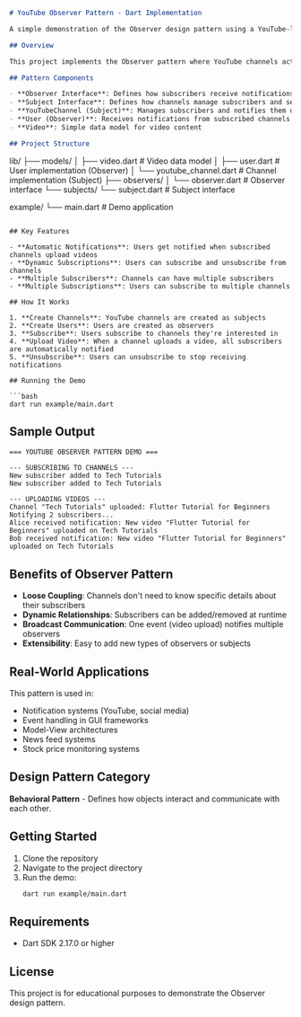 ```markdown
# YouTube Observer Pattern - Dart Implementation

A simple demonstration of the Observer design pattern using a YouTube-like notification system built in Dart.

## Overview

This project implements the Observer pattern where YouTube channels act as **Subjects** that notify their **Subscribers** (Users) whenever new videos are uploaded. Users automatically receive notifications from all channels they've subscribed to.

## Pattern Components

- **Observer Interface**: Defines how subscribers receive notifications
- **Subject Interface**: Defines how channels manage subscribers and send notifications
- **YouTubeChannel (Subject)**: Manages subscribers and notifies them of new videos
- **User (Observer)**: Receives notifications from subscribed channels
- **Video**: Simple data model for video content

## Project Structure

```
lib/
├── models/
│   ├── video.dart           # Video data model
│   ├── user.dart           # User implementation (Observer)
│   └── youtube_channel.dart # Channel implementation (Subject)
├── observers/
│   └── observer.dart       # Observer interface
└── subjects/
    └── subject.dart        # Subject interface

example/
└── main.dart              # Demo application
```

## Key Features

- **Automatic Notifications**: Users get notified when subscribed channels upload videos
- **Dynamic Subscriptions**: Users can subscribe and unsubscribe from channels
- **Multiple Subscribers**: Channels can have multiple subscribers
- **Multiple Subscriptions**: Users can subscribe to multiple channels

## How It Works

1. **Create Channels**: YouTube channels are created as subjects
2. **Create Users**: Users are created as observers
3. **Subscribe**: Users subscribe to channels they're interested in
4. **Upload Video**: When a channel uploads a video, all subscribers are automatically notified
5. **Unsubscribe**: Users can unsubscribe to stop receiving notifications

## Running the Demo

```bash
dart run example/main.dart
```

## Sample Output

```
=== YOUTUBE OBSERVER PATTERN DEMO ===

--- SUBSCRIBING TO CHANNELS ---
New subscriber added to Tech Tutorials
New subscriber added to Tech Tutorials

--- UPLOADING VIDEOS ---
Channel "Tech Tutorials" uploaded: Flutter Tutorial for Beginners
Notifying 2 subscribers...
Alice received notification: New video "Flutter Tutorial for Beginners" uploaded on Tech Tutorials
Bob received notification: New video "Flutter Tutorial for Beginners" uploaded on Tech Tutorials
```

## Benefits of Observer Pattern

- **Loose Coupling**: Channels don't need to know specific details about their subscribers
- **Dynamic Relationships**: Subscribers can be added/removed at runtime
- **Broadcast Communication**: One event (video upload) notifies multiple observers
- **Extensibility**: Easy to add new types of observers or subjects

## Real-World Applications

This pattern is used in:
- Notification systems (YouTube, social media)
- Event handling in GUI frameworks
- Model-View architectures
- News feed systems
- Stock price monitoring systems

## Design Pattern Category

**Behavioral Pattern** - Defines how objects interact and communicate with each other.

## Getting Started

1. Clone the repository
2. Navigate to the project directory
3. Run the demo:
   ```bash
   dart run example/main.dart
   ```

## Requirements

- Dart SDK 2.17.0 or higher

## License

This project is for educational purposes to demonstrate the Observer design pattern.
```